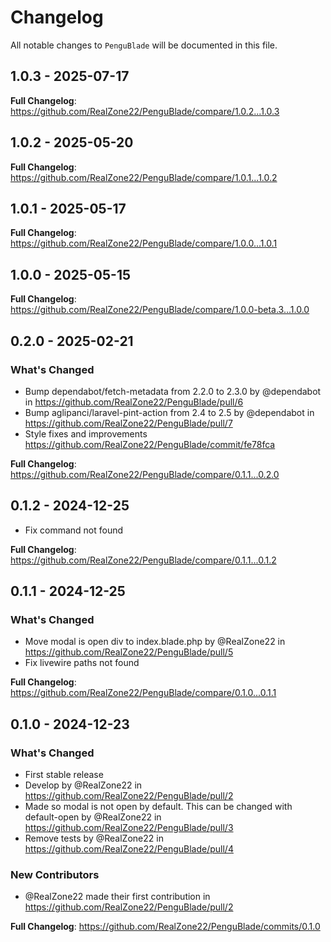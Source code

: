 # Changelog

All notable changes to `PenguBlade` will be documented in this file.

## 1.0.3 - 2025-07-17

**Full Changelog**: https://github.com/RealZone22/PenguBlade/compare/1.0.2...1.0.3

## 1.0.2 - 2025-05-20

**Full Changelog**: https://github.com/RealZone22/PenguBlade/compare/1.0.1...1.0.2

## 1.0.1 - 2025-05-17

**Full Changelog**: https://github.com/RealZone22/PenguBlade/compare/1.0.0...1.0.1

## 1.0.0 - 2025-05-15

**Full Changelog**: https://github.com/RealZone22/PenguBlade/compare/1.0.0-beta.3...1.0.0

## 0.2.0 - 2025-02-21

### What's Changed

* Bump dependabot/fetch-metadata from 2.2.0 to 2.3.0 by @dependabot in https://github.com/RealZone22/PenguBlade/pull/6
* Bump aglipanci/laravel-pint-action from 2.4 to 2.5 by @dependabot in https://github.com/RealZone22/PenguBlade/pull/7
* Style fixes and improvements https://github.com/RealZone22/PenguBlade/commit/fe78fca

**Full Changelog**: https://github.com/RealZone22/PenguBlade/compare/0.1.1...0.2.0

## 0.1.2 - 2024-12-25

* Fix command not found

**Full Changelog**: https://github.com/RealZone22/PenguBlade/compare/0.1.1...0.1.2

## 0.1.1 - 2024-12-25

### What's Changed

* Move modal is open div to index.blade.php by @RealZone22 in https://github.com/RealZone22/PenguBlade/pull/5
* Fix livewire paths not found

**Full Changelog**: https://github.com/RealZone22/PenguBlade/compare/0.1.0...0.1.1

## 0.1.0 - 2024-12-23

### What's Changed

* First stable release
* Develop by @RealZone22 in https://github.com/RealZone22/PenguBlade/pull/2
* Made so modal is not open by default. This can be changed with default-open by @RealZone22 in https://github.com/RealZone22/PenguBlade/pull/3
* Remove tests by @RealZone22 in https://github.com/RealZone22/PenguBlade/pull/4

### New Contributors

* @RealZone22 made their first contribution in https://github.com/RealZone22/PenguBlade/pull/2

**Full Changelog**: https://github.com/RealZone22/PenguBlade/commits/0.1.0
